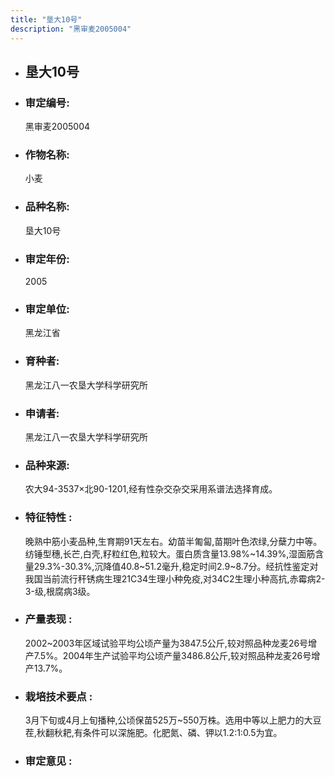 ```yaml
---
title: "垦大10号"
description: "黑审麦2005004"
---
```

* ## 垦大10号
* ###  审定编号:  
   黑审麦2005004

*  ### 作物名称:  
   小麦

*   ###  品种名称: 
    垦大10号

*   ### 审定年份: 
    2005

*   ### 审定单位:  
    黑龙江省

*   ### 育种者:  
    黑龙江八一农垦大学科学研究所

*   ### 申请者:  
    黑龙江八一农垦大学科学研究所

*   ### 品种来源:  
    农大94-3537×北90-1201,经有性杂交杂交采用系谱法选择育成。

*   ### 特征特性 : 
    晚熟中筋小麦品种,生育期91天左右。幼苗半匍匐,苗期叶色浓绿,分蘖力中等。纺锤型穗,长芒,白壳,籽粒红色,粒较大。蛋白质含量13.98%~14.39%,湿面筋含量29.3%-30.3%,沉降值40.8~51.2毫升,稳定时间2.9~8.7分。经抗性鉴定对我国当前流行秆锈病生理21C34生理小种免疫,对34C2生理小种高抗,赤霉病2-3-级,根腐病3级。

*   ### 产量表现 : 
    2002~2003年区域试验平均公顷产量为3847.5公斤,较对照品种龙麦26号增产7.5%。2004年生产试验平均公顷产量3486.8公斤,较对照品种龙麦26号增产13.7%。

*   ### 栽培技术要点 : 
    3月下旬或4月上旬播种,公顷保苗525万~550万株。选用中等以上肥力的大豆茬,秋翻秋耙,有条件可以深施肥。化肥氮、磷、钾以1.2:1:0.5为宜。

*   ### 审定意见 : 
    
